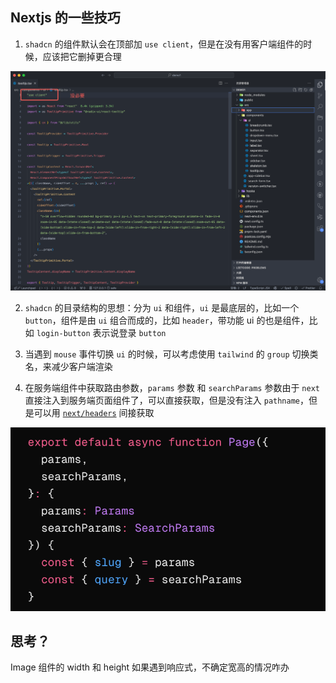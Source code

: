 ## Nextjs 的一些技巧

1. `shadcn` 的组件默认会在顶部加 `use client`，但是在没有用客户端组件的时候，应该把它删掉更合理

![alt text](image-1.png)

2. `shadcn` 的目录结构的思想：分为 `ui` 和组件，`ui` 是最底层的，比如一个 `button`，组件是由 `ui` 组合而成的，比如 `header`，带功能 ui 的也是组件，比如 `login-button` 表示说登录 `button`

3. 当遇到 `mouse` 事件切换 `ui` 的时候，可以考虑使用 `tailwind` 的 `group` 切换类名，来减少客户端渲染

4. 在服务端组件中获取路由参数，`params` 参数 和 `searchParams` 参数由于 `next` 直接注入到服务端页面组件了，可以直接获取，但是没有注入 `pathname`，但是可以用 [`next/headers`](https://nextjs.org/docs/app/api-reference/functions/headers) 间接获取

![alt text](image.png)

## 思考？

Image 组件的 width 和 height 如果遇到响应式，不确定宽高的情况咋办
